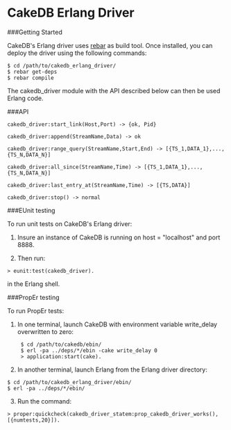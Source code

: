 CakeDB Erlang Driver
======

###Getting Started

CakeDB's Erlang driver uses [rebar](https://github.com/basho/rebar) as
build tool. Once installed, you can deploy the driver using the following
commands:

    $ cd /path/to/cakedb_erlang_driver/
    $ rebar get-deps
    $ rebar compile

The cakedb_driver module with the API described below can then be used
Erlang code.

###API

`cakedb_driver:start_link(Host,Port) ->
        {ok, Pid}`

`cakedb_driver:append(StreamName,Data) ->
        ok`

`cakedb_driver:range_query(StreamName,Start,End) ->
        [{TS_1,DATA_1},...,{TS_N,DATA_N}]`

`cakedb_driver:all_since(StreamName,Time) ->
        [{TS_1,DATA_1},...,{TS_N,DATA_N}]`

`cakedb_driver:last_entry_at(StreamName,Time) ->
        [{TS,DATA}]`

`cakedb_driver:stop() ->
        normal`

###EUnit testing

To run unit tests on CakeDB's Erlang driver:

1. Insure an instance of CakeDB is running on
host = "localhost" and port 8888.

2. Then run:

`> eunit:test(cakedb_driver).`

in the Erlang shell.

###PropEr testing

To run PropEr tests:

1. In one terminal, launch CakeDB with environment variable
write_delay overwritten to zero:

        $ cd /path/to/cakedb/ebin/
        $ erl -pa ../deps/*/ebin -cake write_delay 0
        > application:start(cake).

2. In another terminal, launch Erlang from the Erlang driver
directory:
```
$ cd /path/to/cakedb_erlang_driver/ebin/
$ erl -pa ../deps/*/ebin/
```
3. Run the command:
```
> proper:quickcheck(cakedb_driver_statem:prop_cakedb_driver_works(),[{numtests,20}]).
```

